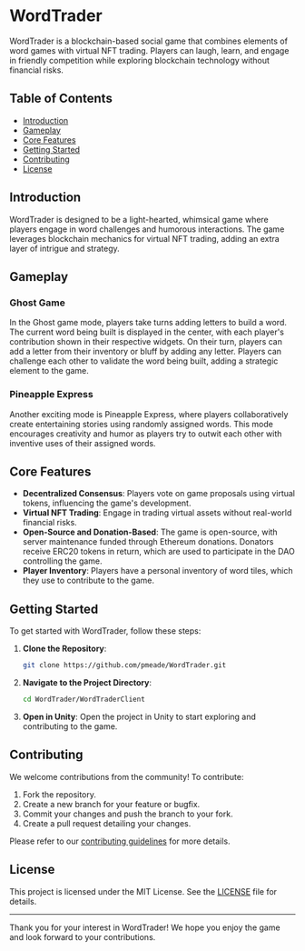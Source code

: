 # WordTrader

WordTrader is a blockchain-based social game that combines elements of word games with virtual NFT trading. Players can laugh, learn, and engage in friendly competition while exploring blockchain technology without financial risks.

## Table of Contents
- [Introduction](#introduction)
- [Gameplay](#gameplay)
- [Core Features](#core-features)
- [Getting Started](#getting-started)
- [Contributing](#contributing)
- [License](#license)

## Introduction

WordTrader is designed to be a light-hearted, whimsical game where players engage in word challenges and humorous interactions. The game leverages blockchain mechanics for virtual NFT trading, adding an extra layer of intrigue and strategy.

## Gameplay

### Ghost Game

In the Ghost game mode, players take turns adding letters to build a word. The current word being built is displayed in the center, with each player's contribution shown in their respective widgets. On their turn, players can add a letter from their inventory or bluff by adding any letter. Players can challenge each other to validate the word being built, adding a strategic element to the game.

### Pineapple Express

Another exciting mode is Pineapple Express, where players collaboratively create entertaining stories using randomly assigned words. This mode encourages creativity and humor as players try to outwit each other with inventive uses of their assigned words.

## Core Features

- **Decentralized Consensus**: Players vote on game proposals using virtual tokens, influencing the game's development.
- **Virtual NFT Trading**: Engage in trading virtual assets without real-world financial risks.
- **Open-Source and Donation-Based**: The game is open-source, with server maintenance funded through Ethereum donations. Donators receive ERC20 tokens in return, which are used to participate in the DAO controlling the game.
- **Player Inventory**: Players have a personal inventory of word tiles, which they use to contribute to the game.

## Getting Started

To get started with WordTrader, follow these steps:

1. **Clone the Repository**:
    ```sh
    git clone https://github.com/pmeade/WordTrader.git
    ```

2. **Navigate to the Project Directory**:
    ```sh
    cd WordTrader/WordTraderClient
    ```

3. **Open in Unity**: Open the project in Unity to start exploring and contributing to the game.

## Contributing

We welcome contributions from the community! To contribute:

1. Fork the repository.
2. Create a new branch for your feature or bugfix.
3. Commit your changes and push the branch to your fork.
4. Create a pull request detailing your changes.

Please refer to our [contributing guidelines](CONTRIBUTING.md) for more details.

## License

This project is licensed under the MIT License. See the [LICENSE](LICENSE) file for details.

---

Thank you for your interest in WordTrader! We hope you enjoy the game and look forward to your contributions.
